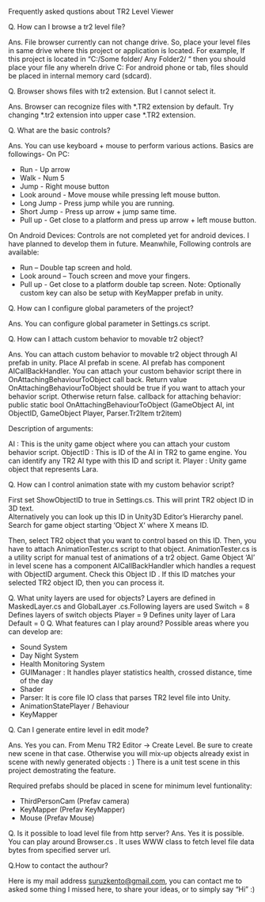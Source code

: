 



Frequently asked qustions about TR2 Level Viewer


Q. How can I browse a tr2 level file?

Ans.  File browser currently can not change drive. So, place your level  files in same drive where this project or application is located.  For example,
If this project is located in “C:/Some folder/ Any Folder2/ “  then  you should place your file any whereIn drive C:
For android phone or tab, files should be placed in internal memory card (sdcard). 

Q. Browser shows files with tr2 extension. But I cannot select it.

Ans.  Browser can recognize files with *.TR2 extension by default. Try changing *.tr2 extension into upper case *.TR2 extension.

Q. What are the basic controls?

Ans.  You can use keyboard + mouse to perform various actions. Basics are followings-
On PC:
- Run - Up arrow
- Walk - Num 5
- Jump - Right mouse button
- Look around - Move mouse while pressing left mouse button.
- Long Jump - Press jump while you are running.
- Short Jump - Press up arrow + jump same time.
- Pull up -   Get close to a platform and press up arrow + left mouse button.

On Android Devices:
Controls are not completed yet for android devices. I have planned to develop them in future. Meanwhile, 
Following controls are available:
- Run – Double tap screen and hold.
- Look around – Touch screen and move your fingers.
- Pull up -   Get close to a platform double tap screen.
Note: Optionally custom key can also be setup with KeyMapper prefab in unity.


Q. How can I configure global parameters of the project?

Ans. You can configure global parameter in Settings.cs script. 

Q. How can I attach custom behavior to movable tr2 object?

Ans. You can attach custom behavior to movable tr2 object through AI prefab in unity. Place AI prefab in scene.
AI prefab has component AICallBackHandler. You can attach your custom behavior script there in OnAttachingBehaviourToObject call back.
Return value OnAttachingBehaviourToObject should be true if you want to attach your behavior script. Otherwise return false.
callback for attaching behavior:
public static bool OnAttachingBehaviourToObject (GameObject AI, int ObjectID, GameObject Player, Parser.Tr2Item tr2item)

Description of arguments:

AI  		: This is the unity game object where you can attach your custom behavior script.
ObjectID        : This is ID of the AI in TR2 to game engine. You can identify any TR2 AI type with this ID and script it.
Player		: Unity game object that represents Lara.



Q. How can I control animation state with my custom behavior script?

First set ShowObjectID to true in Settings.cs. This will print TR2 object ID in 3D text.  
Alternatively you can look up this ID in Unity3D Editor’s Hierarchy panel. Search for game object starting 
‘Object X‘ where X means ID.

Then, select TR2 object that you want to control based on this ID.
Then, you have to attach AnimationTester.cs script to that object. AnimationTester.cs is a utility script for manual 
test of animations of a tr2 object.
Game Object ‘AI’ in level scene has a component AICallBackHandler  which handles a request with ObjectID argument. 
Check this Object ID . If this ID matches your selected TR2 object ID, then you can process it.

Q. What unity layers are used for objects?
    Layers are defined in MaskedLayer.cs and GlobalLayer .cs.Following layers are used
   	Switch = 8       Defines layers of switch objects
	Player = 9       Defines unity layer of Lara
	Default = 0
Q. What features can I play around?
    Possible areas where you can develop are:
- Sound System
- Day Night System
- Health Monitoring System
- GUIManager : It handles player statistics health, crossed distance, time of the day
- Shader
- Parser: It is core file IO class that parses TR2 level file into Unity.
- AnimationStatePlayer / Behaviour
- KeyMapper


Q. Can I generate entire level in edit mode?

Ans. Yes you can.  From Menu TR2 Editor -> Create Level. Be sure to create new scene in that case. Otherwise you 
will mix-up objects already exist in scene with newly generated objects : ) There is a unit test scene in this project 
demostrating the feature.

Required prefabs should be placed in scene for minimum level funtionality:

- ThirdPersonCam (Prefav camera)
- KeyMapper (Prefav KeyMapper)
- Mouse (Prefav Mouse)


Q. Is it possible to load level file from http server?
  Ans. Yes it is possible. You can play around Browser.cs .  It uses WWW class to fetch level file data bytes from specified server url. 

Q.How to contact the authour?

Here is my mail address suruzkento@gmail.com, you can contact me to asked some thing I missed here, to share your ideas, or to simply say “Hi” :) 





